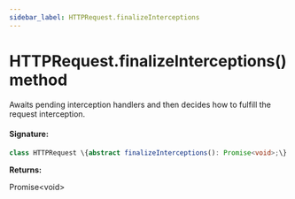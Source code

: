 ```yaml
---
sidebar_label: HTTPRequest.finalizeInterceptions
---
```


# HTTPRequest.finalizeInterceptions() method

Awaits pending interception handlers and then decides how to fulfill the request interception.

#### Signature:

```typescript
class HTTPRequest \{abstract finalizeInterceptions(): Promise<void>;\}
```

**Returns:**

Promise&lt;void&gt;
